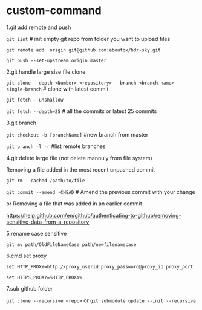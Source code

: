 # custom-command

1.git add remote and push

`git iint` # init empty git repo from folder you want to upload files

`git remote add  origin git@github.com:aboutqx/hdr-sky.git`

`git push --set-upstream origin master`


2.git handle large size file clone

`git clone --depth <Number> <repository> --branch <branch name> --single-branch` # clone with latest commit

`git fetch --unshallow` 

`git fetch --depth=25` # all the commits or latest 25 commits

3.git branch

`git checkout -b [branchName]` #new branch from master 

`git branch -l -r` #list remote branches

4.git delete large file (not delete mannuly from file system)

Removing a file added in the most recent unpushed commit

`git rm --cached /path/to/file`

`git commit --amend -CHEAD` # Amend the previous commit with your change

or Removing a file that was added in an earlier commit

https://help.github.com/en/github/authenticating-to-github/removing-sensitive-data-from-a-repository

5.rename case sensitive

`git mv path/OldFileNameCase path/newfilenamecase`

6.cmd set proxy

`set HTTP_PROXY=http://proxy_userid:proxy_password@proxy_ip:proxy_port`

`set HTTPS_PROXY=%HTTP_PROXY%`

7.sub github folder

`git clone --recursive <repo>` or `git submodule update --init --recursive`
